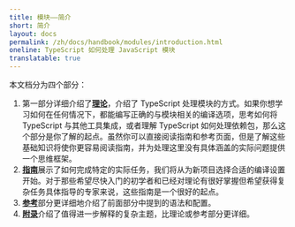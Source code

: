 ```yaml
---
title: 模块——简介
short: 简介
layout: docs
permalink: /zh/docs/handbook/modules/introduction.html
oneline: TypeScript 如何处理 JavaScript 模块
translatable: true
---
```


本文档分为四个部分：

1. 第一部分详细介绍了[**理论**](/zh/docs/handbook/modules/theory.html)，介绍了 TypeScript 处理模块的方式。如果你想学习如何在任何情况下，都能编写正确的与模块相关的编译选项，思考如何将 TypeScript 与其他工具集成，或者理解 TypeScript 如何处理依赖包，那么这个部分是你了解的起点。虽然你可以直接阅读指南和参考页面，但是了解这些基础知识将使你更容易阅读指南，并为处理这里没有具体涵盖的实际问题提供一个思维框架。
2. [**指南**](/zh/docs/handbook/modules/guides/choosing-compiler-options.html)展示了如何完成特定的实际任务，我们将从为新项目选择合适的编译设置开始。对于那些希望尽快入门的初学者和已经对理论有很好掌握但希望获得复杂任务具体指导的专家来说，这些指南是一个很好的起点。
3. [**参考**](/zh/docs/handbook/modules/reference.html)部分更详细地介绍了前面部分中提到的语法和配置。
4. [**附录**](/zh/docs/handbook/modules/appendices/esm-cjs-interop.html)介绍了值得进一步解释的复杂主题，比理论或参考部分更详细。